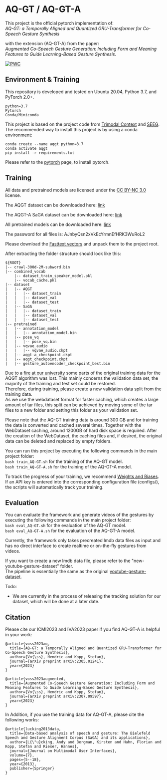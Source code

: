 # AQ-GT / AQ-GT-A 

This project is the official pytorch implementation of: \
*AQ-GT: a Temporally Aligned and Quantized GRU-Transformer for Co-Speech Gesture Synthesis* 


with the extension (AQ-GT-A) from the paper: \
*Augmented Co-Speech Gesture Generation: Including Form and Meaning Features to Guide Learning-Based Gesture Synthesis*. 

[![PWC](https://img.shields.io/endpoint.svg?url=https://paperswithcode.com/badge/aq-gt-a-temporally-aligned-and-quantized-gru/gesture-generation-on-ted-gesture-dataset)](https://paperswithcode.com/sota/gesture-generation-on-ted-gesture-dataset?p=aq-gt-a-temporally-aligned-and-quantized-gru)

## Environment & Training 

This repository is developed and tested on Ubuntu 20.04, Python 3.7, and PyTorch 2.0+. 
```
python=3.7
Pytorch
Conda/Miniconda
```

This project is based on the project code from [Trimodal Context](https://github.com/ai4r/Gesture-Generation-from-Trimodal-Context) and [SEEG](https://github.com/akira-l/SEEG).  
The recommended way to install this project is by using a conda environment:
```
conda create --name aqgt python=3.7
conda activate aqgt
pip install -r requirements.txt
```
Please refer to the [pytorch](https://pytorch.org/) page, to install pytorch.

## Training
All data and pretrained models are licensed under the [CC BY-NC 3.0](https://creativecommons.org/licenses/by-nc/3.0/) license.

The AQGT dataset can be downloaded here: [link](https://uni-bielefeld.sciebo.de/s/X7VFL0azQEtVOyN)

The AQGT-A SaGA dataset can be downloaded here: [link](https://uni-bielefeld.sciebo.de/s/5KMeN2zn9FfGiL6)

All pretrained models can be downloaded here: [link](https://uni-bielefeld.sciebo.de/s/nYjikOr045jY2Te)

The password for all files is: AJnbyQsn2xVkEcYrmnEfHRK3WuRoL2

Please download the [Fasttext vectors](https://fasttext.cc/docs/en/english-vectors.html) and unpack them to the project root.


After extracting the folder structure should look like this: 
```  
${ROOT}   
|-- crawl-300d-2M-subword.bin
|-- combined_vocab
    |-- dataset_train_speaker_model.pkl
    |-- vocab_cache.pkl
|-- dataset
|   |-- AQGT
|   |   |-- dataset_train
|   |   |-- dataset_val
|   |   |-- dataset_test
|   |-- SaGA
|   |   |-- dataset_train
|   |   |-- dataset_val
|   |   |-- dataset_test
|-- pretrained
|   |-- annotation_model
|   |   |-- annotation_model.bin
|   |-- pose_vq
|   |   |-- pose_vq.bin
|   |-- vqvae_audio
|   |   |-- vqvae_audio.ckpt
|   |-- aqgt-a_checkpoint.ckpt
|   |-- aqgt_checkpoint.ckpt
|   |-- gesture_autoencoder_checkpoint_best.bin
```

Due to a [fire at our university](https://www.radiobielefeld.de/nachrichten/lokalnachrichten/detailansicht/serverbrand-im-citec-gebaeude-auf-bielefelder-fh-campus.html) some parts of the original training data for the AQGT algorithm was lost.
This mainly concerns the validation data set, the majority of the training and test set could be restored.  
Therefore, during training, please create a new validation data split from the training data. \
As we use the webdataset format for faster caching, which creates a large amount of tar files, this split can be achieved by moving some of the tar files to a new folder and setting this folder as your validation set. 

Please note that the AQ-GT training data is around 300 GB and for training the data is converted and cached several times. Together with the WebDataset caching, around 1200GB of hard disk space is required.
After the creation of the WebDataset, the caching files and, if desired, the original data can be deleted and replaced by empty folders.

You can run this project by executing the following commands in the main project folder: \
``` bash train_AQ-GT.sh ``` for the training of the AQ-GT model. \
``` bash train_AQ-GT-A.sh ``` for the training of the AQ-GT-A model. 

To track the progress of your training, we recommend [Weights and Biases](https://wandb.ai/). \
If an API key is entered into the corresponding configuration file (configs/), the scripts will automatically track your training.


## Evaluation

You can evaluate the framework and generate videos of the gestures by executing the following commands in the main project folder: \
``` bash eval_AQ-GT.sh ``` for the evaluation of the AQ-GT model. \
``` bash eval_AQ-GT-A.sh ``` for the evaluation of the AQ-GT-A model. 

Currently, the framework only takes precreated lmdb data files as input 
and has no direct interface to create realtime or on-the-fly gestures from videos.

If you want to create a new lmdb data file, please refer to the "new-youtube-gesture-dataset" folder. \
The pipeline is essentially the same as the original [youtube-gesture-dataset](https://github.com/youngwoo-yoon/youtube-gesture-dataset). 

Todo: 
- We are currently in the process of releasing the tracking solution for our dataset, which will be done at a later date.

## Citation

Please cite our ICMI2023 and IVA2023 paper if you find AQ-GT-A is helpful in your work:

```
@article{voss2023aq,
  title={AQ-GT: a Temporally Aligned and Quantized GRU-Transformer for Co-Speech Gesture Synthesis},
  author={Vo{\ss}, Hendric and Kopp, Stefan},
  journal={arXiv preprint arXiv:2305.01241},
  year={2023}
}

@article{voss2023augmented,
  title={Augmented Co-Speech Gesture Generation: Including Form and Meaning Features to Guide Learning-Based Gesture Synthesis},
  author={Vo{\ss}, Hendric and Kopp, Stefan},
  journal={arXiv preprint arXiv:2307.09597},
  year={2023}
}
```

In Addition, if you use the training data for AQ-GT-A, please cite the following works:
```
@article{lucking2013data,
  title={Data-based analysis of speech and gesture: The Bielefeld Speech and Gesture Alignment Corpus (SaGA) and its applications},
  author={L{\"u}cking, Andy and Bergman, Kirsten and Hahn, Florian and Kopp, Stefan and Rieser, Hannes},
  journal={Journal on Multimodal User Interfaces},
  volume={7},
  pages={5--18},
  year={2013},
  publisher={Springer}
}
```
